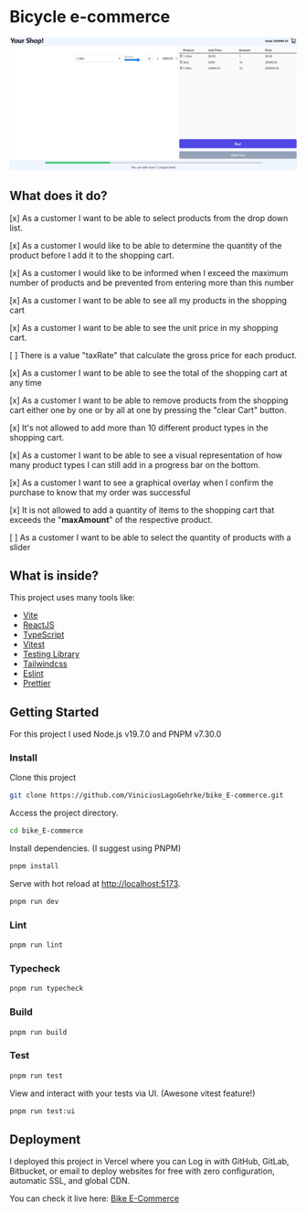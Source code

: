 # Bicycle e-commerce

![Desktop Preview](desktop-preview.jpg)

## What does it do?

[x] As a customer I want to be able to select products from the drop down list.

[x] As a customer I would like to be able to determine the quantity of the product before I add it to the shopping cart.

[x] As a customer I would like to be informed when I exceed the maximum number of products and be prevented from entering more than this number

[x] As a customer I want to be able to see all my products in the shopping cart

[x] As a customer I want to be able to see the unit price in my shopping cart.

[ ] There is a value "taxRate" that calculate the gross price for each product.

[x] As a customer I want to be able to see the total of the shopping cart at any time

[x] As a customer I want to be able to remove products from the shopping cart either one by one or by all at one by pressing the "clear Cart" button.

[x] It's not allowed to add more than 10 different product types in the shopping cart.

[x] As a customer I want to be able to see a visual representation of how many product types I can still add in a progress bar on the bottom.

[x] As a customer I want to see a graphical overlay when I confirm the purchase to know that my order was successful

[x] It is not allowed to add a quantity of items to the shopping cart that exceeds the "**maxAmount**" of the respective product.

[ ] As a customer I want to be able to select the quantity of products with a slider

## What is inside?

This project uses many tools like:

- [Vite](https://vitejs.dev)
- [ReactJS](https://reactjs.org)
- [TypeScript](https://www.typescriptlang.org)
- [Vitest](https://vitest.dev)
- [Testing Library](https://testing-library.com)
- [Tailwindcss](https://tailwindcss.com)
- [Eslint](https://eslint.org)
- [Prettier](https://prettier.io)

## Getting Started

For this project I used Node.js v19.7.0 and PNPM v7.30.0

### Install

Clone this project

```bash
git clone https://github.com/ViniciusLagoGehrke/bike_E-commerce.git
```

Access the project directory.

```bash
cd bike_E-commerce
```

Install dependencies. (I suggest using PNPM)

```bash
pnpm install
```

Serve with hot reload at <http://localhost:5173>.

```bash
pnpm run dev
```

### Lint

```bash
pnpm run lint
```

### Typecheck

```bash
pnpm run typecheck
```

### Build

```bash
pnpm run build
```

### Test

```bash
pnpm run test
```

View and interact with your tests via UI. (Awesone vitest feature!)

```bash
pnpm run test:ui
```

## Deployment

I deployed this project in Vercel where you can Log in with GitHub, GitLab, Bitbucket, or email to deploy websites for free with zero configuration, automatic SSL, and global CDN.

You can check it live here: [Bike E-Commerce]()

